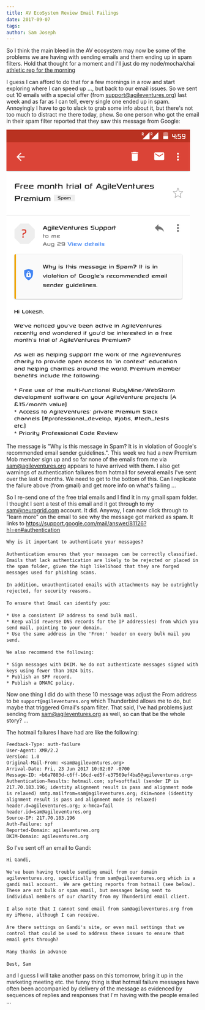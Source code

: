 ```yaml
---
title: AV EcoSystem Review Email Failings
date: 2017-09-07
tags: 
author: Sam Joseph
---
```


So I think the main bleed in the AV ecosystem may now be some of the problems we are having with sending emails and them ending up in spam filters.  Hold that thought for a moment and I'll just do my node/mocha/chai [athletic rep for the morning](https://gist.github.com/tansaku/718547c89be1ef216dda4e973ea67075)

I guess I can afford to do that for a few mornings in a row and start exploring where I can speed up ..., but back to our email issues.  So we sent out 10 emails with a special offer (from support@agileventures.org) last week and as far as I can tell, every single one ended up in spam.  Annoyingly I have to go to slack to grab some info about it, but there's not too much to distract me there today, phew.  So one person who got the email in their spam filter reported that they saw this message from Google:

![](../images/Screenshot_2017-09-05-16-59-32.png)

The message is "Why is this message in Spam? It is in violation of Google's recommended email sender guidelines.".  This week we had a new Premium Mob member sign up and so far none of the emails from me via sam@agileventures.org appears to have arrived with them.  I also get warnings of authentication failures from hotmail for several emails I've sent over the last 6 months.  We need to get to the bottom of this.  Can I replicate the failure above (from gmail) and get more info on what's failing ...

So I re-send one of the free trial emails and I find it in my gmail spam folder.  I thought I sent a test of this email and it got through to my sam@neurogrid.com account.  It did.  Anyway, I can now click through to "learn more" on the email to see why the message got marked as spam.  It links to https://support.google.com/mail/answer/81126?hl=en#authentication

```
Why is it important to authenticate your messages?

Authentication ensures that your messages can be correctly classified. Emails that lack authentication are likely to be rejected or placed in the spam folder, given the high likelihood that they are forged messages used for phishing scams.

In addition, unauthenticated emails with attachments may be outrightly rejected, for security reasons.

To ensure that Gmail can identify you:

* Use a consistent IP address to send bulk mail.
* Keep valid reverse DNS records for the IP address(es) from which you send mail, pointing to your domain.
* Use the same address in the 'From:' header on every bulk mail you send.

We also recommend the following:

* Sign messages with DKIM. We do not authenticate messages signed with keys using fewer than 1024 bits.
* Publish an SPF record.
* Publish a DMARC policy.
````

Now one thing I did do with these 10 message was adjust the From address to be `support@agileventures.org` which Thunderbird allows me to do, but maybe that triggered Gmail's spam filter.  That said, I've had problems just sending from sam@agileventures.org as well, so can that be the whole story? ...

The hotmail failures I have had are like the following:

```
Feedback-Type: auth-failure
User-Agent: XMR/2.2
Version: 1.0
Original-Mail-From: <sam@agileventures.org>
Arrival-Date: Fri, 23 Jun 2017 10:02:07 -0700
Message-ID: <b6a7803d-c6ff-16cd-ed5f-e37569ef4ba5@agileventures.org>
Authentication-Results: hotmail.com; spf=softfail (sender IP is 217.70.183.196; identity alignment result is pass and alignment mode is relaxed) smtp.mailfrom=sam@agileventures.org; dkim=none (identity alignment result is pass and alignment mode is relaxed) header.d=agileventures.org; x-hmca=fail header.id=sam@agileventures.org
Source-IP: 217.70.183.196
Auth-Failure: spf
Reported-Domain: agileventures.org
DKIM-Domain: agileventures.org
```

So I've sent off an email to Gandi:

```
Hi Gandi,

We've been having trouble sending email from our domain agileventures.org, specifically from sam@agileventures.org which is a gandi mail account.  We are getting reports from hotmail (see below).  These are not bulk or spam email, but messages being sent to individual members of our charity from my Thunderbird email client.

I also note that I cannot send email from sam@agileventures.org from my iPhone, although I can receive.

Are there settings on Gandi's site, or even mail settings that we control that could be used to address these issues to ensure that email gets through?

Many thanks in advance

Best, Sam
```

and I guess I will take another pass on this tomorrow, bring it up in the marketing meeting etc.  the funny thing is that hotmail failure messages have often been accompanied by delivery of the message as evidenced by sequences of replies and responses that I'm having with the people emailed ...
